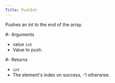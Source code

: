 ```yaml
---
Title: PushInt
---
```


Pushes an int to the end of the array.

#- Arguments
- value `int`
- Value to push.

#- Returns
- `int`
- The element's index on success, -1 otherwise.
